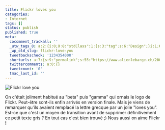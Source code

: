 ```yaml
---
title: Flickr loves you
categories:
- Internet
tags: []
status: publish
published: true
meta:
  cocomment_trackall: ''
  _utw_tags_0: a:2:{i:0;O:8:"stdClass":1:{s:3:"tag";s:6:"Design";}i:1;O:8:"stdClass":1:{s:3:"tag";s:8:"Internet";}}
  _wp_old_slug: flickr-love-you
  tweetbackscheck: '1234354000'
  shorturls: a:7:{s:9:"permalink";s:55:"https://www.alienlebarge.ch/2007/07/12/flickr-loves-you/";s:7:"tinyurl";s:25:"https://tinyurl.com/aszu3r";s:4:"isgd";s:17:"https://is.gd/iNzs";s:5:"bitly";s:18:"https://bit.ly/Qbza";s:5:"snipr";s:22:"https://snipr.com/bi7se";s:5:"snurl";s:22:"https://snurl.com/bi7se";s:7:"snipurl";s:24:"https://snipurl.com/bi7se";}
  twittercomments: a:0:{}
  tweetcount: '0'
  tmac_last_id: ''
---
```

<img src="https://dlgjp9x71cipk.cloudfront.net/2007/07/flickr_love_you.png" alt="Flickr love you" />

On c'était joliment habitué au "beta" puis "gamma" qui ornais le logo de Flickr. Peut-être sont-ils enfin arrivés en version finale. Mais je viens de remarquer qu'ils avaient remplacé la lettre grecque par un jolie "loves you".
Est-ce que c'est un moyen de transition avant de supprimer définitivement ce petit texte gris ? En tout cas c'est bien trouvé ;)
Nous aussi on aime Flickr !
